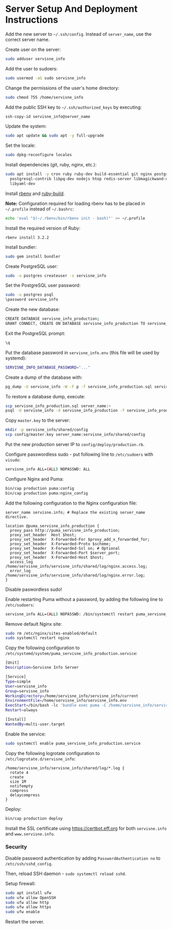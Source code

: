 # Server Setup And Deployment Instructions

Add the new server to `~/.ssh/config`. Instead of `server_name`, use the correct
server name.

Create user on the server:

```bash
sudo adduser servisne_info
```

Add the user to sudoers:

```bash
sudo usermod -aG sudo servisne_info
```

Change the permissions of the user's home directory:

```bash
sudo chmod 755 /home/servisne_info
```

Add the public SSH key to `~/.ssh/authorized_keys` by executing:

```bash
ssh-copy-id servisne_info@server_name
```

Update the system:

```bash
sudo apt update && sudo apt -y full-upgrade
```

Set the locale:

```bash
sudo dpkg-reconfigure locales
```

Install dependencies (git, ruby, nginx, etc.):

```bash
sudo apt install -y cron ruby ruby-dev build-essential git nginx postgresql \
  postgresql-contrib libpq-dev nodejs htop redis-server libmagickwand-dev \
  libyaml-dev
```

Install [rbenv](https://github.com/rbenv/rbenv) and [ruby-build](https://github.com/rbenv/ruby-build).

**Note:** Configuration required for loading rbenv has to be placed in `~/.profile` instead of `~/.bashrc`:

```bash
echo 'eval "$(~/.rbenv/bin/rbenv init - bash)"' >> ~/.profile
```

Install the required version of Ruby:

```
rbenv install 3.2.2
```

Install bundler:

```bash
sudo gem install bundler
```

Create PostgreSQL user:

```bash
sudo -u postgres createuser -s servisne_info
```

Set the PostgreSQL user password:

```bash
sudo -u postgres psql
\password servisne_info
```

Create the new database:

```bash
CREATE DATABASE servisne_info_production;
GRANT CONNECT, CREATE ON DATABASE servisne_info_production TO servisne_info;
```

Exit the PostgreSQL prompt:

```bash
\q
```

Put the database password in `servisne_info.env` (this file will be used by
systemd):

```bash
SERVISNE_INFO_DATABASE_PASSWORD="..."
```

Create a dump of the database with:

```bash
pg_dump -U servisne_info -W -F p -f servisne_info_production.sql servisne_info_production
```

To restore a database dump, execute:

```bash
scp servisne_info_production.sql server_name:~
psql -U servisne_info -d servisne_info_production -f servisne_info_production.sql
```

Copy `master.key` to the server:

```bash
mkdir -p servisne_info/shared/config
scp config/master.key server_name:servisne_info/shared/config
```

Put the new production server IP to `config/deploy/production.rb`.

Configure passwordless sudo - put following line to `/etc/sudoers` with
`visudo`:

```bash
servisne_info ALL=(ALL) NOPASSWD: ALL
```

Configure Nginx and Puma:

```bash
bin/cap production puma:config
bin/cap production puma:nginx_config
```

Add the following configuration to the Nginx configuration file:

```
server_name servisne.info; # Replace the existing server_name directive.

location @puma_servisne_info_production {
  proxy_pass http://puma_servisne_info_production;
  proxy_set_header  Host $host;
  proxy_set_header  X-Forwarded-For $proxy_add_x_forwarded_for;
  proxy_set_header  X-Forwarded-Proto $scheme;
  proxy_set_header  X-Forwarded-Ssl on; # Optional
  proxy_set_header  X-Forwarded-Port $server_port;
  proxy_set_header  X-Forwarded-Host $host;
  access_log /home/servisne_info/servisne_info/shared/log/nginx.access.log;
  error_log /home/servisne_info/servisne_info/shared/log/nginx.error.log;
}
```

Disable paswordless sudo!

Enable restarting Puma without a password, by adding the following line to
`/etc/sudoers`:

```bash
servisne_info ALL=(ALL) NOPASSWD: /bin/systemctl restart puma_servisne_info_production
```

Remove default Nginx site:

```bash
sudo rm /etc/nginx/sites-enabled/default
sudo systemctl restart nginx
```

Copy the following configuration to `/etc/systemd/system/puma_servisne_info_production.service`:

```bash
[Unit]
Description=Servisne Info Server

[Service]
Type=simple
User=servisne_info
Group=servisne_info
WorkingDirectory=/home/servisne_info/servisne_info/current
EnvironmentFile=/home/servisne_info/servisne_info.env
ExecStart=/bin/bash -lc 'bundle exec puma -C /home/servisne_info/servisne_info/shared/puma.rb'
Restart=always

[Install]
WantedBy=multi-user.target
```

Enable the service:

```bash
sudo systemctl enable puma_servisne_info_production.service
```

Copy the following logrotate configuration to `/etc/logrotate.d/servisne_info`:

```
/home/servisne_info/servisne_info/shared/log/*.log {
  rotate 4
  create
  size 1M
  notifempty
  compress
  delaycompress
}
```

Deploy:

```bash
bin/cap production deploy
```

Install the SSL certificate using https://certbot.eff.org for both
`servisne.info` and `www.servisne.info`.

### Security

Disable password authentication by adding `PasswordAuthentication no` to
`/etc/ssh/sshd_config`.

Then, reload SSH daemon - `sudo systemctl reload sshd`.

Setup firewall:

```bash
sudo apt install ufw
sudo ufw allow OpenSSH
sudo ufw allow http
sudo ufw allow https
sudo ufw enable
```

Restart the server.
